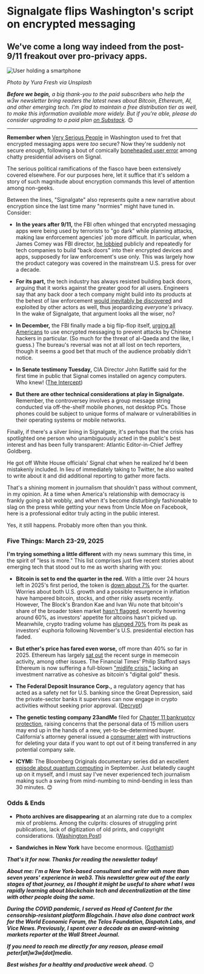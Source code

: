 # Signalgate flips Washington's script on encrypted messaging
## We've come a long way indeed from the post-9/11 freakout over pro-privacy apps.

![User holding a smartphone](https://w3w.news/img/phoneuser-yura-fresh-1920.jpg)

*Photo by Yura Fresh via Unsplash*

*<strong>Before we begin,</strong> a big thank-you to the paid subscribers who help the w3w newsletter bring readers the latest news about Bitcoin, Ethereum, AI, and other emerging tech. I'm glad to maintain a free distribution tier as well, to make this information available more widely. But if you're able, please do consider upgrading to a paid plan [on Substack](https://w3wnews.substack.com/subscribe).* 😊

<hr>

**Remember when** [Very Serious People](https://archive.nytimes.com/krugman.blogs.nytimes.com/2012/02/12/very-serious-question/) in Washington used to fret that encrypted messaging apps were *too* secure? Now they're suddenly not secure *enough*, following a bout of comically [boneheaded user error](https://news.google.com/read/CBMirAFBVV95cUxNRGxtR3dRdS1NS0Qyc3R3RkZNSWdTQzJhTGpfV0tOaktUYjNMQnpBSmE4ckZIZzBWOEJTRFhvSTZlcUhfWV9hbVpXUzlBMjA5eFRYSk5zdzQxNE5qZlVGOHhFZ1V6UkNLb0hiRmdmRlQ5WW1tbW51U2toZ1BUZkwzTkNLSklTVEltbFRhWVMxWE9CZEZGcHZ6dU53a1drZXJhMDNucEw2NnVVLXl2?hl=en-US&gl=US&ceid=US%3Aen) among chatty presidential advisers on Signal.

The serious political ramifications of the fiasco have been extensively covered elsewhere. For our purposes here, let it suffice that it's seldom a story of such magnitude about encryption commands this level of attention among non-geeks.

Between the lines, "Signalgate" also represents quite a new narrative about encryption since the last time many "normies" might have tuned in. Consider:

- **In the years after 9/11,** the FBI often whinged that encrypted messaging apps were being used by terrorists to "go dark" while planning attacks, making law enforcement agencies' job more difficult. In particular, when James Comey was FBI director, [he lobbied](https://www.computerworld.com/article/1605439/fbi-director-calls-for-greater-police-access-to-communications-2.html) publicly and repeatedly for tech companies to build "back doors" into their encrypted devices and apps, supposedly for law enforcement's use only. This was largely how the product category was covered in the mainstream U.S. press for over a decade.

- **For its part,** the tech industry has always resisted building back doors, arguing that it works against the greater good for all users. Engineers say that any back door a tech company might build into its products at the behest of law enforcement [would inevitably be discovered](https://engineering.jhu.edu/magazine/2016/01/back-talk/) and exploited by other actors as well, thus jeopardizing *everyone's* privacy. In the wake of Signalgate, that argument looks all the wiser, no?

- **In December,** the FBI finally made a big flip-flop itself, [urging all Americans](https://www.pcmag.com/news/fbi-urges-americans-to-use-encryption-after-complaining-about-it-for-years) to use encrypted messaging to prevent attacks by Chinese hackers in particular. (So much for the threat of al-Qaeda and the like, I guess.) The bureau's reversal was not at all lost on tech reporters, though it seems a good bet that much of the audience probably didn't notice.  

- **In Senate testimony Tuesday,** CIA Director John Ratliffe said for the first time in public that Signal comes installed on agency computers. Who knew! ([The Intercept](https://theintercept.com/2025/03/25/signal-chat-encryption-hegseth-cia/))

- **But there are other technical considerations at play in Signalgate.** Remember, the controversey involves a group message string conducted via off-the-shelf mobile phones, not desktop PCs. Those phones could be subject to unique forms of malware or vulnerabilities in their operating systems or mobile networks.

Finally, if there's a silver lining in Signalgate, it's perhaps that the crisis has spotlighted one person who unambiguously acted in the public's best interest and has been fully transparent: Atlantic Editor-in-Chief Jeffrey Goldberg.

He got off White House officials' Signal chat when he realized he'd been mistakenly included. In lieu of immediately taking to Twitter, he also waited to write about it and did additional reporting to gather more facts. 

That's a shining moment in journalism that shouldn't pass without comment, in my opinion. At a time when America's relationship with democracy is frankly going a bit wobbly, and when it's become disturbingly fashionable to slag on the press while getting your news from Uncle Moe on Facebook, here is a professional editor truly acting in the public interest.

Yes, it still happens. Probably more often than you think.

### Five Things: March 23-29, 2025

**I'm trying something a little different** with my news summary this time, in the spirit of "less is more." This list comprises just five recent stories about emerging tech that stood out to me as worth sharing with you:

- **Bitcoin is set to end the quarter in the red.** With a little over 24 hours left in 2025's first period, the token is [down about 7%](https://finance.yahoo.com/video/bitcoin-close-q1-red-peaks-185459173.html) for the quarter. Worries about both U.S. growth and a possible resurgence in inflation have hampered bitcoin, stocks, and other risky assets recently. However, The Block's Brandon Kae and Ivan Wu note that bitcoin's share of the broader token market [hasn't flagged](https://www.theblock.co/post/348679/bitcoin-dominance-hits-58-as-alt-season-remains-elusive), recently hovering around 60%, as investors' appetite for altcoins hasn't picked up. Meanwhile, crypto trading volume has [plunged 70%](https://www.theblock.co/post/348685/crypto-trading-volumes-plunge-70-from-the-peak-as-post-election-hype-fades) from its peak as investors' euphoria following November's U.S. presidential election has faded.

- **But ether's price has fared even worse,** off more than 40% so far in 2025. Ethereum has largely [sat out](https://peteramckay.medium.com/a-twist-in-the-ethereum-solana-battle-59dfae42af81) the recent surge in memecoin activity, among other issues. The Financial Times' Philip Stafford says Ethereum is now suffering a full-blown ["midlife crisis,"](https://news.google.com/read/CBMicEFVX3lxTE50RVB3QW5JUnYxUzlGRVVZakl3ODZocjNGSnI0QkVCVVNBaFpNNFlNZVdvaDJMUlRGbXBBSFZzb2trQTZET1o5UjNTRUxxQzBxQnYxVVRZSkcwYmtwMmhmMWhNclhiU1dMNDJKVmJSZmc?hl=en-US&gl=US&ceid=US%3Aen) lacking an investment narrative as cohesive as bitcoin's "digital gold" thesis.

- **The Federal Deposit Insurance Corp.,** a regulatory agency that has acted as a safety net for U.S. banking since the Great Depression, said the private-sector banks it supervises can now engage in crypto activities without seeking prior approval. ([Decrypt](https://decrypt.co/312215/fdic-clears-path-for-bank-crypto-activities))

- **The genetic testing company 23andMe** filed for [Chapter 11 bankruptcy protection](https://apnews.com/article/23andme-chapter-11-bankruptcy-wojcicki-resigns-9827549d9171a537e76f60cb950d1823), raising concerns that the personal data of 15 million users may end up in the hands of a new, yet-to-be-determined buyer. California's attorney general issued a [consumer alert](https://oag.ca.gov/news/press-releases/attorney-general-bonta-urgently-issues-consumer-alert-23andme-customers) with instructions for deleting your data if you want to opt out of it being transferred in any potential company sale.

- **ICYMI:** The Bloomberg Originals documentary series did an excellent [episode about quantum computing](https://www.youtube.com/watch?v=1_gJp2uAjO0&t=704s) in September. Just belatedly caught up on it myself, and I must say I've never experienced tech journalism making such a swing from mind-numbing to mind-bending in less than 30 minutes. 😊

### Odds & Ends

- **Photo archives are disappearing** at an alarming rate due to a complex mix of problems. Among the culprits: closures of struggling print publications, lack of digitization of old prints, and copyright considerations. ([Washington Post](https://news.google.com/read/CBMiowFBVV95cUxQcjZQODVyZDFxeTg0QWNuMVB1ck54R3VMaWRZX2NTSkk3bWI4MjZMVFo2T0ZTZ0NtQkJVaXpSakRyRVNLbDZFRjc1UzRWOTdZSEo2LUFOSjRqQm5QSHhDb1IwUEo2NUtrSjNyZVJvNDJRYWNoV1JGM19DOU1fdEoyN1Q5R0c2QTdaeTFKc1E0bE1GMkFOaWZkbnpFUFpSTkpvYm1r?hl=en-US&gl=US&ceid=US%3Aen))

- **Sandwiches in New York** have become enormous. ([Gothamist](https://gothamist.com/arts-entertainment/sandwiches-in-nyc-have-become-enormous-and-too-big-to-eat-so-i-tried-some))

_**That's it for now. Thanks for reading the newsletter today!**_

_**About me: I'm a New York-based consultant and writer with more than seven years' experience in web3. This newsletter grew out of the early stages of that journey, as I thought it might be useful to share what I was rapidly learning about blockchain tech and decentralization at the time with other people doing the same.**_

 _**During the COVID pandemic, I served as Head of Content for the censorship-resistant platform Blogchain. I have also done contract work for the World Economic Forum, the Telos Foundation, Dispatch Labs, and Vice News. Previously, I spent over a decade as an award-winning markets reporter at the Wall Street Journal.**_

 _**If you need to reach me directly for any reason, please email peter[at]w3w[dot]media.**_

 _**Best wishes for a healthy and productive week ahead.**_ 😊
